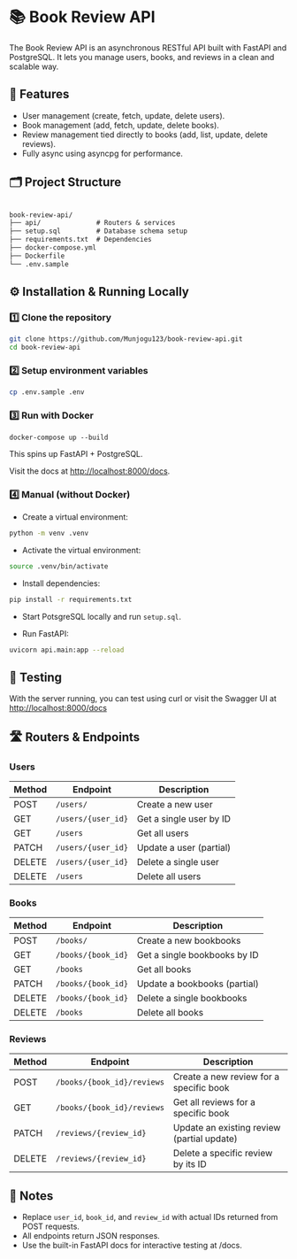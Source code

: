 # 📚 Book Review API

The Book Review API is an asynchronous RESTful API built with FastAPI and PostgreSQL. It lets you manage users, books, and reviews in a clean and scalable way.

## 🚀 Features

- User management (create, fetch, update, delete users).
- Book management (add, fetch, update, delete books).
- Review management tied directly to books (add, list, update, delete reviews).
- Fully async using asyncpg for performance.

## 🗂 Project Structure

```markdown

book-review-api/  
├── api/              # Routers & services  
├── setup.sql         # Database schema setup  
├── requirements.txt  # Dependencies  
├── docker-compose.yml  
├── Dockerfile  
└── .env.sample  
```

## ⚙️ Installation & Running Locally

### 1️⃣ Clone the repository

```sh
git clone https://github.com/Munjogu123/book-review-api.git
cd book-review-api
```

### 2️⃣ Setup environment variables

```sh
cp .env.sample .env
```

### 3️⃣ Run with Docker

```docker
docker-compose up --build
```

This spins up FastAPI + PostgreSQL.

Visit the docs at <http://localhost:8000/docs>.

### 4️⃣ Manual (without Docker)

- Create a virtual environment:

```bash
python -m venv .venv
```

- Activate the virtual environment:

```bash
source .venv/bin/activate
```

- Install dependencies:

```bash
pip install -r requirements.txt
```

- Start PotsgreSQL locally and run `setup.sql`.

- Run FastAPI:

```bash
uvicorn api.main:app --reload
```

## 🧪 Testing

With the server running, you can test using curl or visit the Swagger UI at <http://localhost:8000/docs>

## 🛣 Routers & Endpoints

### Users

| Method | Endpoint           | Description             |
|--------|--------------------|-------------------------|
| POST   | `/users/`           | Create a new user       |
| GET    | `/users/{user_id}`  | Get a single user by ID |
| GET    | `/users`            | Get all users           |
| PATCH  | `/users/{user_id}`  | Update a user (partial) |
| DELETE | `/users/{user_id}`  | Delete a single user    |
| DELETE | `/users`            | Delete all users        |

### Books

| Method | Endpoint           | Description             |
|--------|--------------------|-------------------------|
| POST   | `/books/`           | Create a new bookbooks       |
| GET    | `/books/{book_id}`  | Get a single bookbooks by ID |
| GET    | `/books`            | Get all books           |
| PATCH  | `/books/{book_id}`  | Update a bookbooks (partial) |
| DELETE | `/books/{book_id}`  | Delete a single bookbooks    |
| DELETE | `/books`            | Delete all books        |

### Reviews

| Method | Endpoint                      | Description                                 |
|--------|-------------------------------|---------------------------------------------|
| POST   | `/books/{book_id}/reviews`     | Create a new review for a specific book     |
| GET    | `/books/{book_id}/reviews`     | Get all reviews for a specific book         |
| PATCH  | `/reviews/{review_id}`         | Update an existing review (partial update)  |
| DELETE | `/reviews/{review_id}`         | Delete a specific review by its ID          |

## 📝 Notes

- Replace `user_id`, `book_id`, and `review_id` with actual IDs returned from POST requests.
- All endpoints return JSON responses.
- Use the built-in FastAPI docs for interactive testing at /docs.
